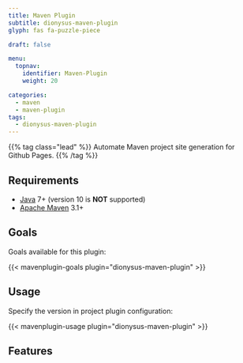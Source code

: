 ```yaml
---
title: Maven Plugin
subtitle: dionysus-maven-plugin 
glyph: fas fa-puzzle-piece

draft: false

menu:
  topnav:
    identifier: Maven-Plugin
    weight: 20

categories:
  - maven
  - maven-plugin
tags:
  - dionysus-maven-plugin
---
```


{{% tag class="lead" %}}
Automate Maven project site generation for Github Pages.
{{% /tag %}}

## Requirements

* [Java](http://java.oracle.com) 7+ (version 10 is **NOT** supported)
* [Apache Maven](https://maven.apache.org) 3.1+

## Goals

Goals available for this plugin:

{{< mavenplugin-goals plugin="dionysus-maven-plugin" >}}

## Usage

Specify the version in project plugin configuration:

{{< mavenplugin-usage plugin="dionysus-maven-plugin" >}}

## Features
